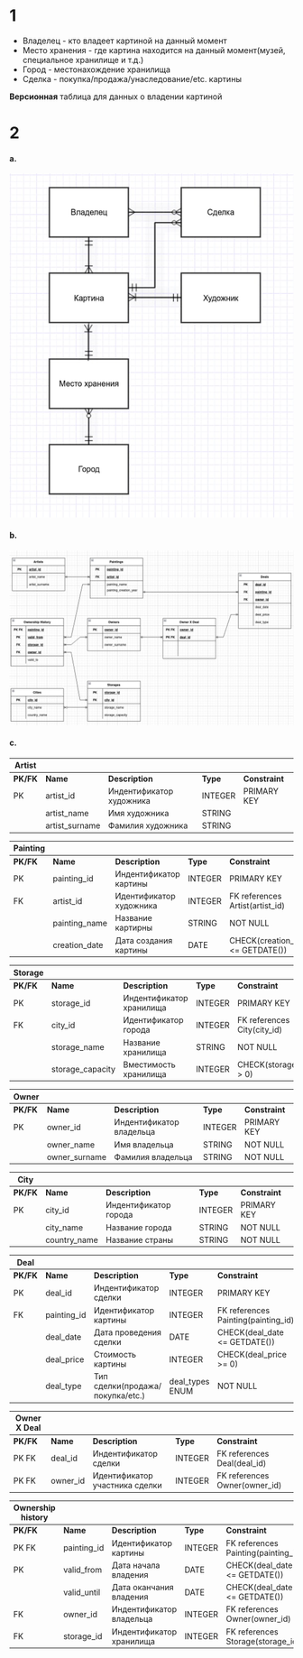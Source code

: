 # 1

- Владелец - кто владеет картиной на данный момент
- Место хранения - где картина находится на данный момент(музей, специальное хранилище и т.д.)
- Город - местонахождение хранилища
- Сделка - покупка/продажа/унаследование/etc. картины 

**Версионная** таблица для данных о владении картиной

# 2

#### a. 
![](2a.jpg)

#### b. 
![](2b_ver3.jpg)

#### c.
| **Artist** |                |                          |          |                |
|------------|----------------|--------------------------|----------|----------------|
| **PK/FK**  | **Name**       | **Description**          | **Type** | **Constraint** |
| PK         | artist_id      | Индентификатор художника | INTEGER  | PRIMARY KEY    |
|            | artist_name    | Имя художника            | STRING   |        |
|            | artist_surname | Фамилия художника        | STRING   |        |

| **Painting** |               |                         |          |                                   |
|--------------|---------------|-------------------------|----------|-----------------------------------|
| **PK/FK**    | **Name**      | **Description**         | **Type** | **Constraint**                    |
| PK           | painting_id   | Индентификатор картины  | INTEGER  | PRIMARY KEY                       |
| FK           | artist_id     | Идентификатор художника | INTEGER  | FK references Artist(artist_id)   |
|              | painting_name | Название картирны       | STRING   | NOT NULL                          |
|              | creation_date | Дата создания картины   | DATE     | CHECK(creation_date <= GETDATE()) |

| **Storage** |                  |                          |          |                             |
|-------------|------------------|--------------------------|----------|-----------------------------|
| **PK/FK**   | **Name**         | **Description**          | **Type** | **Constraint**              |
| PK          | storage_id       | Индентификатор хранилища | INTEGER  | PRIMARY KEY                 |
| FK          | city_id          | Идентификатор города     | INTEGER  | FK references City(city_id) |
|             | storage_name     | Название хранилища       | STRING   | NOT NULL                    |
|             | storage_capacity | Вместимость хранилища    | INTEGER  | СHECK(storage_capacity > 0) |

| **Owner** |                |                          |          |                |
|------------|----------------|--------------------------|----------|----------------|
| **PK/FK**  | **Name**       | **Description**          | **Type** | **Constraint** |
| PK         | owner_id      | Индентификатор владельца | INTEGER  | PRIMARY KEY    |
|            | owner_name    | Имя владельца          | STRING   | NOT NULL       |
|            | owner_surname | Фамилия владельца       | STRING   | NOT NULL       |

| **City** |                |                          |          |                |
|------------|----------------|--------------------------|----------|----------------|
| **PK/FK**  | **Name**       | **Description**          | **Type** | **Constraint** |
| PK         | city_id      | Индентификатор города | INTEGER  | PRIMARY KEY    |
|            | city_name    | Название города           | STRING   | NOT NULL       |
|            | country_name | Название страны        | STRING   | NOT NULL       |

| **Deal**  |             |                        |          |                                     |
|-----------|-------------|------------------------|----------|-------------------------------------|
| **PK/FK** | **Name**    | **Description**        | **Type** | **Constraint**                      |
| PK        | deal_id     | Индентификатор сделки  | INTEGER  | PRIMARY KEY                         |
| FK        | painting_id | Идентификатор картины  | INTEGER  | FK references Painting(painting_id) |
|           | deal_date   | Дата проведения сделки | DATE     | CHECK(deal_date <= GETDATE())                         |
|           | deal_price  | Стоимость картины      | INTEGER  | СHECK(deal_price >= 0)              |
|           | deal_type  | Тип сделки(продажа/покупка/etc.)     | deal_types ENUM  | NOT NULL              |

| **Owner X Deal**  |          |                         |          |                               |
|-----------|----------|-------------------------|----------|-------------------------------|
| **PK/FK** | **Name** | **Description**         | **Type** | **Constraint**                |
| PK FK     | deal_id  | Индентификатор сделки   | INTEGER  | FK references Deal(deal_id) |
| PK FK     | owner_id | Идентификатор участника сделки | INTEGER  | FK references Owner(owner_id) |

| **Ownership history** |             |                          |          |                                     |
|-----------------------|-------------|--------------------------|----------|-------------------------------------|
| **PK/FK**             | **Name**    | **Description**          | **Type** | **Constraint**                      |
| PK FK                 | painting_id | Идентификатор картины    | INTEGER  | FK references Painting(painting_id) |
|    PK                   | valid_from  | Дата начала владения     | DATE     | CHECK(deal_date <= GETDATE()) |
|                       | valid_until | Дата оканчания владения  | DATE     |  CHECK(deal_date <= GETDATE())     |
|  FK                 | owner_id    | Индентификатор владельца | INTEGER  | FK references Owner(owner_id)       |
|  FK                 | storage_id    | Индентификатор хранилища | INTEGER  | FK references Storage(storage_id)       |
